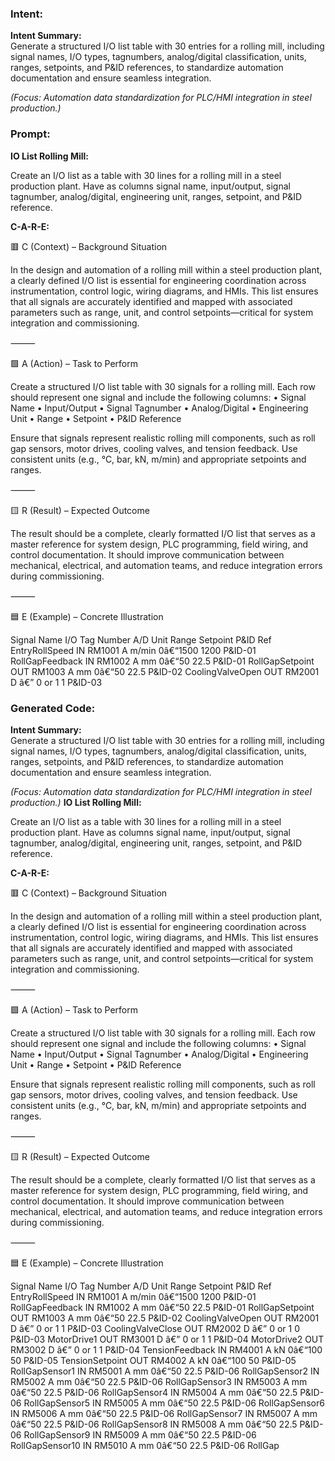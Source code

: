 ### Intent:
**Intent Summary:**  
Generate a structured I/O list table with 30 entries for a rolling mill, including signal names, I/O types, tagnumbers, analog/digital classification, units, ranges, setpoints, and P&ID references, to standardize automation documentation and ensure seamless integration.  

*(Focus: Automation data standardization for PLC/HMI integration in steel production.)*

### Prompt:
**IO List Rolling Mill:**

Create an I/O list as a table with 30 lines for a rolling mill in a steel production plant. Have as columns signal name, input/output, signal tagnumber, analog/digital, engineering unit, ranges, setpoint, and P&ID reference.

**C-A-R-E:**

🟥 C (Context) – Background Situation

In the design and automation of a rolling mill within a steel production plant, a clearly defined I/O list is essential for engineering coordination across instrumentation, control logic, wiring diagrams, and HMIs. This list ensures that all signals are accurately identified and mapped with associated parameters such as range, unit, and control setpoints—critical for system integration and commissioning.

⸻

🟩 A (Action) – Task to Perform

Create a structured I/O list table with 30 signals for a rolling mill. Each row should represent one signal and include the following columns:
	•	Signal Name
	•	Input/Output
	•	Signal Tagnumber
	•	Analog/Digital
	•	Engineering Unit
	•	Range
	•	Setpoint
	•	P&ID Reference

Ensure that signals represent realistic rolling mill components, such as roll gap sensors, motor drives, cooling valves, and tension feedback. Use consistent units (e.g., °C, bar, kN, m/min) and appropriate setpoints and ranges.

⸻

🟨 R (Result) – Expected Outcome

The result should be a complete, clearly formatted I/O list that serves as a master reference for system design, PLC programming, field wiring, and control documentation. It should improve communication between mechanical, electrical, and automation teams, and reduce integration errors during commissioning.

⸻

🟦 E (Example) – Concrete Illustration

Signal Name
I/O
Tag Number
A/D
Unit
Range
Setpoint
P&ID Ref
EntryRollSpeed
IN
RM1001
A
m/min
0â€“1500
1200
P&ID-01
RollGapFeedback
IN
RM1002
A
mm
0â€“50
22.5
P&ID-01
RollGapSetpoint
OUT
RM1003
A
mm
0â€“50
22.5
P&ID-02
CoolingValveOpen
OUT
RM2001
D
â€”
0 or 1
1
P&ID-03

### Generated Code:
**Intent Summary:**  
Generate a structured I/O list table with 30 entries for a rolling mill, including signal names, I/O types, tagnumbers, analog/digital classification, units, ranges, setpoints, and P&ID references, to standardize automation documentation and ensure seamless integration.  

*(Focus: Automation data standardization for PLC/HMI integration in steel production.)*
**IO List Rolling Mill:**

Create an I/O list as a table with 30 lines for a rolling mill in a steel production plant. Have as columns signal name, input/output, signal tagnumber, analog/digital, engineering unit, ranges, setpoint, and P&ID reference.

**C-A-R-E:**

🟥 C (Context) – Background Situation

In the design and automation of a rolling mill within a steel production plant, a clearly defined I/O list is essential for engineering coordination across instrumentation, control logic, wiring diagrams, and HMIs. This list ensures that all signals are accurately identified and mapped with associated parameters such as range, unit, and control setpoints—critical for system integration and commissioning.

⸻

🟩 A (Action) – Task to Perform

Create a structured I/O list table with 30 signals for a rolling mill. Each row should represent one signal and include the following columns:
	•	Signal Name
	•	Input/Output
	•	Signal Tagnumber
	•	Analog/Digital
	•	Engineering Unit
	•	Range
	•	Setpoint
	•	P&ID Reference

Ensure that signals represent realistic rolling mill components, such as roll gap sensors, motor drives, cooling valves, and tension feedback. Use consistent units (e.g., °C, bar, kN, m/min) and appropriate setpoints and ranges.

⸻

🟨 R (Result) – Expected Outcome

The result should be a complete, clearly formatted I/O list that serves as a master reference for system design, PLC programming, field wiring, and control documentation. It should improve communication between mechanical, electrical, and automation teams, and reduce integration errors during commissioning.

⸻

🟦 E (Example) – Concrete Illustration

Signal Name
I/O
Tag Number
A/D
Unit
Range
Setpoint
P&ID Ref
EntryRollSpeed
IN
RM1001
A
m/min
0â€“1500
1200
P&ID-01
RollGapFeedback
IN
RM1002
A
mm
0â€“50
22.5
P&ID-01
RollGapSetpoint
OUT
RM1003
A
mm
0â€“50
22.5
P&ID-02
CoolingValveOpen
OUT
RM2001
D
â€”
0 or 1
1
P&ID-03
CoolingValveClose
OUT
RM2002
D
â€”
0 or 1
0
P&ID-03
MotorDrive1
OUT
RM3001
D
â€”
0 or 1
1
P&ID-04
MotorDrive2
OUT
RM3002
D
â€”
0 or 1
1
P&ID-04
TensionFeedback
IN
RM4001
A
kN
0â€“100
50
P&ID-05
TensionSetpoint
OUT
RM4002
A
kN
0â€“100
50
P&ID-05
RollGapSensor1
IN
RM5001
A
mm
0â€“50
22.5
P&ID-06
RollGapSensor2
IN
RM5002
A
mm
0â€“50
22.5
P&ID-06
RollGapSensor3
IN
RM5003
A
mm
0â€“50
22.5
P&ID-06
RollGapSensor4
IN
RM5004
A
mm
0â€“50
22.5
P&ID-06
RollGapSensor5
IN
RM5005
A
mm
0â€“50
22.5
P&ID-06
RollGapSensor6
IN
RM5006
A
mm
0â€“50
22.5
P&ID-06
RollGapSensor7
IN
RM5007
A
mm
0â€“50
22.5
P&ID-06
RollGapSensor8
IN
RM5008
A
mm
0â€“50
22.5
P&ID-06
RollGapSensor9
IN
RM5009
A
mm
0â€“50
22.5
P&ID-06
RollGapSensor10
IN
RM5010
A
mm
0â€“50
22.5
P&ID-06
RollGap
